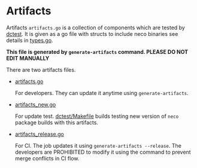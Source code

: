 Artifacts
=========

Artifacts `artifacts.go` is a collection of components which are tested by [dctest](../dctest/).
It is given as a go file with structs to include neco binaries see details in [types.go](../types.go).

**This file is generated by `generate-artifacts` command. PLEASE DO NOT EDIT MANUALLY**

There are two artifacts files.

- [artifacts.go](../artifacts.go)

    For developers. They can update it anytime using `generate-artifacts`.

- [artifacts_new.go](../artifacts_new.go)

    For update test. [dctest/Makefile](../dctest/Makefile) builds testing new version of `neco` package builds with this artifacts.

- [artifacts_release.go](../artifacts.go)

    For CI. The job updates it using `generate-artifacts --release`.
    The developers are PROHIBITED to modify it using the command to prevent merge conflicts in CI flow.
